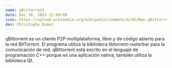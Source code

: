 ```yaml
---
name: qBittorrent
date: Dec 30, 2021 22:09:00
icon: https://upload.wikimedia.org/wikipedia/commons/6/66/New_qBittorrent_Logo.svg
dev: Christophe Dumez
---
```


qBittorrent es un cliente P2P multiplataforma, libre y de código abierto para la red BitTorrent. El programa utiliza la biblioteca libtorrent-rasterbar para la comunicación de red. qBittorrent está escrito en el lenguaje de programación C++ porque es una aplicación nativa; también utiliza la biblioteca Qt.